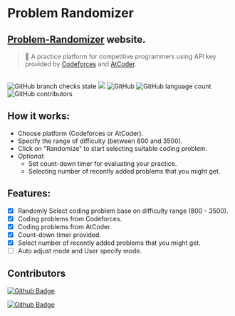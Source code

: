 # Problem Randomizer
## [Problem-Randomizer](https://decsp.github.io/Problem-Randomizer/) website.
> :metal: A practice platform for competitive programmers
> using API key provided by [Codeforces](https://codeforces.com/) and [AtCoder](https://atcoder.jp/).

\
![GitHub branch checks state](https://img.shields.io/github/checks-status/DecSP/Problem-Randomizer/master)
[<img src="https://img.shields.io/website?up_message=Github%20Pages&url=https%3A%2F%2Fdecsp.github.io%2FProblem-Randomizer%2F">](https://decsp.github.io/Problem-Randomizer/)
![GitHub](https://img.shields.io/github/license/DecSP/Problem-Randomizer)
![GitHub language count](https://img.shields.io/github/languages/count/DecSP/Problem-Randomizer)
![GitHub contributors](https://img.shields.io/github/contributors/DecSP/Problem-Randomizer)
<!-- ![GitHub top language](https://img.shields.io/github/languages/top/DecSP/Problem-Randomizer) -->

## How it works:
  - Choose platform (Codeforces or AtCoder).
  - Specify the range of difficulty (between 800 and 3500).
  - Click on "Randomize" to start selecting suitable coding problem.
  - *Optional*:
    - Set count-down timer for evaluating your practice.
    - Selecting number of recently added problems that you might get.

## Features:
  - [X] Randomly Select coding problem base on difficulty range (800 - 3500).
  - [X] Coding problems from Codeforces.
  - [X] Coding problems from AtCoder.
  - [X] Count-down timer provided.
  - [X] Select number of recently added problems that you might get.
  - [ ] Auto adjust mode and User specify mode.

## Contributors
[![Github Badge](https://img.shields.io/badge/-@DecSP-24292e?style=flat&logo=GitHub&Color=white&link=https://github.com/DecSP)](https://github.com/DecSP)

[![Github Badge](https://img.shields.io/badge/-@NguyenD--Nam-24292e?style=flat&logo=GitHub&Color=white&link=https://github.com/NguyenD-Nam)](https://github.com/NguyenD-Nam)
<!-- [<img src="https://avatars.githubusercontent.com/u/69586733?v=4" width=25px>  DecSP](https://github.com/DecSP) -->
